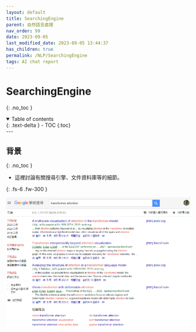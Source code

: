 ```yaml
---
layout: default
title: SearchingEngine
parent: 自然語言處理
nav_order: 99
date: 2023-09-05
last_modified_date: 2023-09-05 13:44:37
has_children: true
permalink: /NLP/SearchingEngine
tags: AI chat report
---
```


# SearchingEngine
{: .no_toc }

<details open markdown="block">
  <summary>
    Table of contents
  </summary>
  {: .text-delta }
- TOC
{:toc}
</details>
---

## 背景

{: .no_toc }

- 這裡討論有關搜尋引擎、文件資料庫等的細節。

{: .fs-6 .fw-300 }


![](2023-11-09-08-29-44.png)
